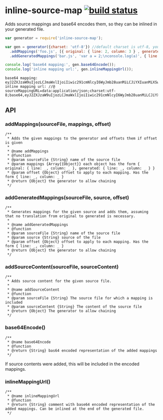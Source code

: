# inline-source-map [![build status](https://secure.travis-ci.org/thlorenz/inline-source-map.png)](http://travis-ci.org/thlorenz/inline-source-map)

Adds source mappings and base64 encodes them, so they can be inlined in your generated file.

```js
var generator = require('inline-source-map');

var gen = generator({charset: 'utf-8'}) //default charset is utf-8, you can change it for yourself
  .addMappings('foo.js', [{ original: { line: 2, column: 3 } , generated: { line: 5, column: 10 } }], { line: 5 })
  .addGeneratedMappings('bar.js', 'var a = 2;\nconsole.log(a)', { line: 23, column: 22 });

console.log('base64 mapping:', gen.base64Encode());
console.log('inline mapping url:', gen.inlineMappingUrl());
```

```
base64 mapping: eyJ2ZXJzaW9uIjozLCJmaWxlIjoiIiwic291cmNlcyI6WyJmb28uanMiLCJiYXIuanMiXSwibmFtZXMiOltdLCJtYXBwaW5ncyI6Ijs7Ozs7Ozs7O1VBQ0c7Ozs7Ozs7Ozs7Ozs7O3NCQ0RIO3NCQUNBIn0=
inline mapping url: //@ sourceMappingURL=data:application/json;charset:utf-8;base64,eyJ2ZXJzaW9uIjozLCJmaWxlIjoiIiwic291cmNlcyI6WyJmb28uanMiLCJiYXIuanMiXSwibmFtZXMiOltdLCJtYXBwaW5ncyI6Ijs7Ozs7Ozs7O1VBQ0c7Ozs7Ozs7Ozs7Ozs7O3NCQ0RIO3NCQUNBIn0=
```

## API

### addMappings(sourceFile, mappings, offset)

```
/**
 * Adds the given mappings to the generator and offsets them if offset is given 
 *
 * @name addMappings
 * @function
 * @param sourceFile {String} name of the source file
 * @param mappings {Array{{Object}} each object has the form { original: { line: _, column: _ }, generated: { line: _, column: _ } }
 * @param offset {Object} offset to apply to each mapping. Has the form { line: _, column: _ }
 * @return {Object} the generator to allow chaining
 */
```

### addGeneratedMappings(sourceFile, source, offset)

```
/**
 * Generates mappings for the given source and adds them, assuming that no translation from original to generated is necessary.
 *
 * @name addGeneratedMappings
 * @function
 * @param sourceFile {String} name of the source file
 * @param source {String} source of the file
 * @param offset {Object} offset to apply to each mapping. Has the form { line: _, column: _ }
 * @return {Object} the generator to allow chaining
 */
```

### addSourceContent(sourceFile, sourceContent)

```
/**
 * Adds source content for the given source file.
 * 
 * @name addSourceContent
 * @function
 * @param sourceFile {String} The source file for which a mapping is included
 * @param sourceContent {String} The content of the source file
 * @return {Object} The generator to allow chaining
 */
```


### base64Encode()

```
/**
 * @name base64Encode
 * @function
 * @return {String} bas64 encoded representation of the added mappings
 */
```

If source contents were added, this will be included in the encoded mappings.

### inlineMappingUrl()

```
/**
 * @name inlineMappingUrl
 * @function
 * @return {String} comment with base64 encoded representation of the added mappings. Can be inlined at the end of the generated file. 
 */
```
